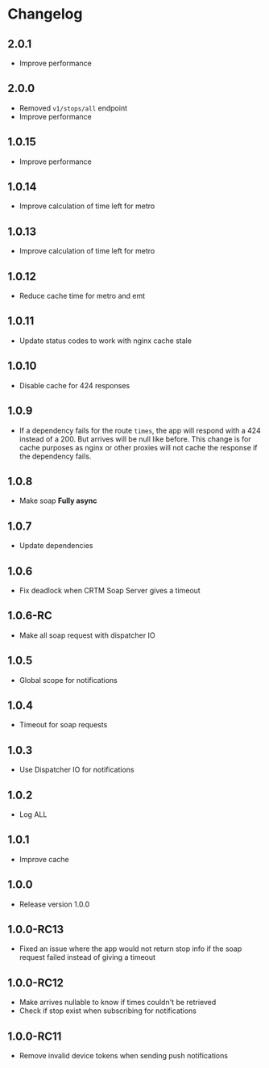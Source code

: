 # Changelog

## 2.0.1

- Improve performance

## 2.0.0

- Removed `v1/stops/all` endpoint
- Improve performance

## 1.0.15

- Improve performance

## 1.0.14

- Improve calculation of time left for metro

## 1.0.13

- Improve calculation of time left for metro

## 1.0.12

- Reduce cache time for metro and emt

## 1.0.11

- Update status codes to work with nginx cache stale

## 1.0.10

- Disable cache for 424 responses

## 1.0.9

- If a dependency fails for the route `times`, the app will respond with a 424 instead of a 200. But arrives will be
  null like before. This change is for cache purposes as nginx or other proxies will not cache the response if the
  dependency fails.

## 1.0.8

- Make soap **Fully async**

## 1.0.7

- Update dependencies

## 1.0.6

- Fix deadlock when CRTM Soap Server gives a timeout

## 1.0.6-RC

- Make all soap request with dispatcher IO

## 1.0.5

- Global scope for notifications

## 1.0.4

- Timeout for soap requests

## 1.0.3

- Use Dispatcher IO for notifications

## 1.0.2

- Log ALL

## 1.0.1

- Improve cache

## 1.0.0

- Release version 1.0.0

## 1.0.0-RC13

- Fixed an issue where the app would not return stop info if the soap request failed instead of giving a timeout

## 1.0.0-RC12

- Make arrives nullable to know if times couldn't be retrieved
- Check if stop exist when subscribing for notifications

## 1.0.0-RC11

- Remove invalid device tokens when sending push notifications